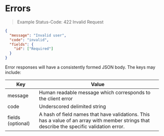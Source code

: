 # Errors
> Example
Status-Code: 422 Invalid Request

```json
{
  "message": "Invalid user",
  "code": "invalid",
  "fields": {
  	"id": ["Required"]
  }
}
```

Error responses will have a consistently formed JSON body. The keys may include:

Key | Value
--- | -----
message | Human readable message which corresponds to the client error
code | Underscored delimited string 
fields (optional) | A hash of field names that have validations. This has a value of an array with member strings that describe the specific validation error. 

